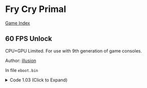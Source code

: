 # Fry Cry Primal

[Game Index](README.md#games)

## 60 FPS Unlock

CPU+GPU Limited. For use with 9th generation of game consoles.

Author: [illusion](https://github.com/illusion0001)

In file `eboot.bin`

<details>
<summary>Code 1.03 (Click to Expand)</summary>

```
85 F6 74 1C 3B 35 B2 6A 3A 03 74 14 89 35 AA 6A 3A 03 FF CE 41 8B BD E0 03 00 00

41 8B BD E0 03 00 00 BE 00 00 00 00 EB 0D AA 6A 3A 03 FF CE 41 8B BD E0 03 00 00
```

</details>

